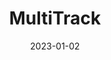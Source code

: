 ---
title: "MultiTrack"
linkTitle: "MultiTrack"
date: 2023-01-02
weight: 2
description: >
  En beskrivelse av MultiTrack.
---